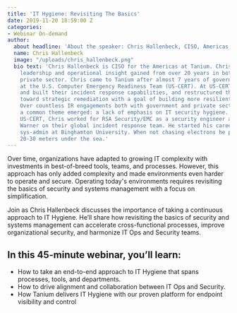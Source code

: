```yaml
---
title: 'IT Hygiene: Revisiting The Basics'
date: 2019-11-20 18:59:00 Z
categories:
- Webinar On-demand
author:
  about headline: 'About the speaker: Chris Hallenbeck, CISO, Americas'
  name: Chris Hallenbeck
  image: "/uploads/chris_hallenbeck.png"
  bio text: 'Chris Hallenbeck is CISO for the Americas at Tanium. Chris provides security
    leadership and operational insight gained from over 20 years in both public and
    private sector. Chris came to Tanium after almost 7 years of government service
    at the U.S. Computer Emergency Readiness Team (US-CERT). At US-CERT he designed
    and built their incident response capabilities, and restructured the team''s focus
    toward strategic remediation with a goal of building more resilient organizations.
    Over countless IR engagements both with government and private sector victims
    a common theme emerged: a lack of emphasis on IT security hygiene. Prior to joining
    US-CERT, Chris worked for RSA Security/EMC as a security engineer and with AOL/Time
    Warner on their global incident response team. He started his career as a Unix
    sys-admin at Binghamton University. When not chasing electrons he prefers to be
    20-30 meters under the sea.'
---
```


Over time, organizations have adapted to growing IT complexity with investments in best-of-breed tools, teams, and processes. However, this approach has only added complexity and made environments even harder to operate and secure. Operating today's environments requires revisiting the basics of security and systems management with a focus on simplification.

Join as Chris Hallenbeck discusses the importance of taking a continuous approach to IT Hygiene. He’ll share how revisiting the basics of security and systems management can accelerate cross-functional processes, improve organizational security, and harmonize IT Ops and Security teams.
 
## In this 45-minute webinar, you’ll learn:

* How to take an end-to-end approach to IT Hygiene that spans processes, tools, and departments.
* How to drive alignment and collaboration between IT Ops and Security.
* How Tanium delivers IT Hygiene with our proven platform for endpoint visibility and control